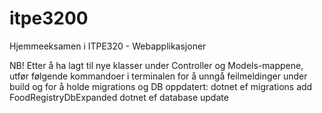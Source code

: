 # itpe3200
Hjemmeeksamen i ITPE320 - Webapplikasjoner

NB!
Etter å ha lagt til nye klasser under Controller og Models-mappene, utfør følgende kommandoer i terminalen for å unngå feilmeldinger under build og for å holde migrations og DB oppdatert:
dotnet ef migrations add FoodRegistryDbExpanded
dotnet ef database update
